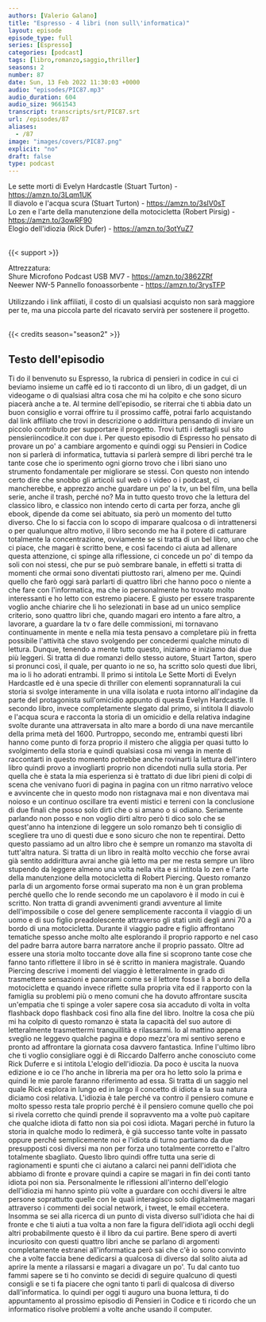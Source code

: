 ```yaml
---
authors: [Valerio Galano]
title: "Espresso - 4 libri (non sull\'informatica)"
layout: episode
episode_type: full
series: [Espresso]
categories: [podcast]
tags: [libro,romanzo,saggio,thriller]
seasons: 2
number: 87
date: Sun, 13 Feb 2022 11:30:03 +0000
audio: "episodes/PIC87.mp3"
audio_duration: 604
audio_size: 9661543
transcript: transcripts/srt/PIC87.srt
url: /episodes/87
aliases: 
  - /87
image: "images/covers/PIC87.png"
explicit: "no"
draft: false
type: podcast
---
```

Le sette morti di Evelyn Hardcastle (Stuart Turton) - <a href="https://amzn.to/3Lqm1UK" rel="noopener">https://amzn.to/3Lqm1UK</a> <br />Il diavolo e l'acqua scura (Stuart Turton) - <a href="https://amzn.to/3slV0sT" rel="noopener">https://amzn.to/3slV0sT</a> <br />Lo zen e l'arte della manutenzione della motocicletta (Robert Pirsig) - <a href="https://amzn.to/3owRF90" rel="noopener">https://amzn.to/3owRF90</a> <br />Elogio dell'idiozia (Rick Dufer) - <a href="https://amzn.to/3otYuZ7" rel="noopener">https://amzn.to/3otYuZ7</a> <br /><br />

{{< support >}}

Attrezzatura:<br />Shure Microfono Podcast USB MV7 - <a href="https://amzn.to/3862ZRf" rel="noopener">https://amzn.to/3862ZRf</a> <br />Neewer NW-5 Pannello fonoassorbente - <a href="https://amzn.to/3rysTFP" rel="noopener">https://amzn.to/3rysTFP</a> <br /><br />Utilizzando i link affiliati, il costo di un qualsiasi acquisto non sarà maggiore per te, ma una piccola parte del ricavato servirà per sostenere il progetto.<br /><br />

{{< credits season="season2" >}}

<!-- more -->

## Testo dell'episodio

Ti do il benvenuto su Espresso, la rubrica di pensieri in codice in cui ci beviamo insieme
un caffè ed io ti racconto di un libro, di un gadget, di un videogame o di qualsiasi
altra cosa che mi ha colpito e che sono sicuro piacerà anche a te.
Al termine dell'episodio, se riterrai che ti abbia dato un buon consiglio e vorrai offrire
tu il prossimo caffè, potrai farlo acquistando dal link affiliato che trovi in descrizione
o addirittura pensando di inviare un piccolo contributo per supportare il progetto. Trovi
tutti i dettagli sul sito pensieriincodice.it con due i.
Per questo episodio di Espresso ho pensato di provare un po' a cambiare argomento e quindi
oggi su Pensieri in Codice non si parlerà di informatica, tuttavia si parlerà sempre
di libri perché tra le tante cose che io sperimento ogni giorno trovo che i libri siano uno strumento
fondamentale per migliorare se stessi. Con questo non intendo certo dire che snobbo
gli articoli sul web o i video o i podcast, ci mancherebbe, e apprezzo anche guardare
un po' la tv, un bel film, una bella serie, anche il trash, perché no? Ma in tutto questo
trovo che la lettura del classico libro, e classico non intendo certo di carta per forza,
anche gli ebook, dipende da come sei abituato, sia però un momento del tutto diverso. Che lo
si faccia con lo scopo di imparare qualcosa o di intrattenersi o per qualunque altro motivo,
il libro secondo me ha il potere di catturare totalmente la concentrazione, ovviamente se si
tratta di un bel libro, uno che ci piace, che magari è scritto bene, e così facendo ci aiuta
ad allenare questa attenzione, ci spinge alla riflessione, ci concede un po' di tempo da soli
con noi stessi, che pur se può sembrare banale, in effetti si tratta di momenti che ormai sono
diventati piuttosto rari, almeno per me. Quindi quello che farò oggi sarà parlarti di quattro
libri che hanno poco o niente a che fare con l'informatica, ma che io personalmente ho
trovato molto interessanti e ho letto con estremo piacere. E giusto per essere trasparente voglio
anche chiarire che li ho selezionati in base ad un unico semplice criterio, sono quattro libri che,
quando magari ero intento a fare altro, a lavorare, a guardare la tv o fare delle commissioni,
mi tornavano continuamente in mente e nella mia testa pensavo a completare più in fretta
possibile l'attività che stavo svolgendo per concedermi qualche minuto di lettura. Dunque,
tenendo a mente tutto questo, iniziamo e iniziamo dai due più leggeri. Si tratta di due romanzi
dello stesso autore, Stuart Tarton, spero si pronunci così, il quale, per quanto io ne so,
ha scritto solo questi due libri, ma io li ho adorati entrambi. Il primo si intitola Le Sette
Morti di Evelyn Hardcastle ed è una specie di thriller con elementi soprannaturali la cui
storia si svolge interamente in una villa isolata e ruota intorno all'indagine da parte del protagonista
sull'omicidio appunto di questa Evelyn Hardcastle. Il secondo libro, invece completamente slegato
dal primo, si intitola Il diavolo e l'acqua scura e racconta la storia di un omicidio e
della relativa indagine svolte durante una attraversata in alto mare a bordo di una nave
mercantile della prima metà del 1600. Purtroppo, secondo me, entrambi questi libri hanno come punto
di forza proprio il mistero che aliggia per quasi tutto lo svolgimento della storia e quindi
qualsiasi cosa mi venga in mente di raccontarti in questo momento potrebbe anche rovinarti la
lettura dell'intero libro quindi provo a invogliarti proprio non dicendoti nulla sulla
storia. Per quella che è stata la mia esperienza si è trattato di due libri pieni di colpi di
scena che venivano fuori di pagina in pagina con un ritmo narrativo veloce e avvincente che in
questo modo non ristagnava mai e non diventava mai noioso e un continuo oscillare tra eventi
mistici e terreni con la conclusione di due finali che posso solo dirti che o si amano o si
odiano. Seriamente parlando non posso e non voglio dirti altro però ti dico solo che se quest'anno
ha intenzione di leggere un solo romanzo beh ti consiglio di scegliere tra uno di questi due e
sono sicuro che non te repentirai. Detto questo passiamo ad un altro libro che è sempre un romanzo
ma stavolta di tutt'altra natura. Si tratta di un libro in realtà molto vecchio che forse avrai
già sentito addirittura avrai anche già letto ma per me resta sempre un libro stupendo da leggere
almeno una volta nella vita e si intitola lo zen e l'arte della manutenzione della motocicletta
di Robert Piercing. Questo romanzo parla di un argomento forse ormai superato ma non è un gran
problema perché quello che lo rende secondo me un capolavoro è il modo in cui è scritto. Non
tratta di grandi avvenimenti grandi avventure al limite dell'impossibile o cose del genere
semplicemente racconta il viaggio di un uomo e di suo figlio preadolescente attraverso gli
stati uniti degli anni 70 a bordo di una motocicletta. Durante il viaggio padre e figlio
affrontano tematiche spesso anche molto alte esplorando il proprio rapporto e nel caso del
padre barra autore barra narratore anche il proprio passato. Oltre ad essere una storia molto toccante
dove alla fine si scoprono tante cose che fanno tanto riflettere il libro in sé è scritto in
maniera magistrale. Quando Piercing descrive i momenti del viaggio è letteralmente in grado
di trasmettere sensazioni e panorami come se il lettore fosse lì a bordo della motocicletta e
quando invece riflette sulla propria vita ed il rapporto con la famiglia su problemi più o meno
comuni che ha dovuto affrontare suscita un'empatia che ti spinge a voler sapere cosa sia accaduto di
volta in volta flashback dopo flashback così fino alla fine del libro. Inoltre la cosa che più mi
ha colpito di questo romanzo è stata la capacità del suo autore di letteralmente trasmettermi
tranquillità e rilassarmi. Io al mattino appena sveglio ne leggevo qualche pagina e dopo mezz'ora
mi sentivo sereno e pronto ad affrontare la giornata cosa davvero fantastica. Infine l'ultimo
libro che ti voglio consigliare oggi è di Riccardo Dalferro anche conosciuto come Rick Duferre e si
intitola L'elogio dell'idiozia. Da poco è uscita la nuova edizione e io ce l'ho anche in libreria
ma per ora ho letto solo la prima e quindi le mie parole faranno riferimento ad essa. Si tratta di
un saggio nel quale Rick esplora in lungo ed in largo il concetto di idiota e la sua natura diciamo
così relativa. L'idiozia è tale perché va contro il pensiero comune e molto spesso resta tale
proprio perché è il pensiero comune quello che poi si rivela corretto che quindi prende il
sopravvento ma a volte può capitare che qualche idiota di fatto non sia poi così idiota. Magari
perché in futuro la storia in qualche modo lo redimerà, è già successo tante volte in passato
oppure perché semplicemente noi e l'idiota di turno partiamo da due presupposti così diversi
ma non per forza uno totalmente corretto e l'altro totalmente sbagliato. Questo libro
quindi offre tutta una serie di ragionamenti e spunti che ci aiutano a calarci nei panni
dell'idiota che abbiamo di fronte e provare quindi a capire se magari in fin dei conti
tanto idiota poi non sia. Personalmente le riflessioni all'interno dell'elogio dell'idiozia
mi hanno spinto più volte a guardare con occhi diversi le altre persone soprattutto quelle con
le quali interagisco solo digitalmente magari attraverso i commenti dei social network,
i tweet, le email eccetera. Insomma se sei alla ricerca di un punto di vista diverso sull'idiota
che hai di fronte e che ti aiuti a tua volta a non fare la figura dell'idiota agli occhi degli altri
probabilmente questo è il libro da cui partire. Bene spero di averti incuriosito con questi quattro
libri anche se parlano di argomenti completamente estranei all'informatica però sai che c'è io
sono convinto che a volte faccia bene dedicarsi a qualcosa di diverso dal solito aiuta ad aprire
la mente a rilassarsi e magari a divagare un po'. Tu dal canto tuo fammi sapere se ti ho convinto
se decidi di seguire qualcuno di questi consigli e se ti fa piacere che ogni tanto ti parli di
qualcosa di diverso dall'informatica. Io quindi per oggi ti auguro una buona lettura, ti do
appuntamento al prossimo episodio di Pensieri in Codice e ti ricordo che un informatico risolve
problemi a volte anche usando il computer.

